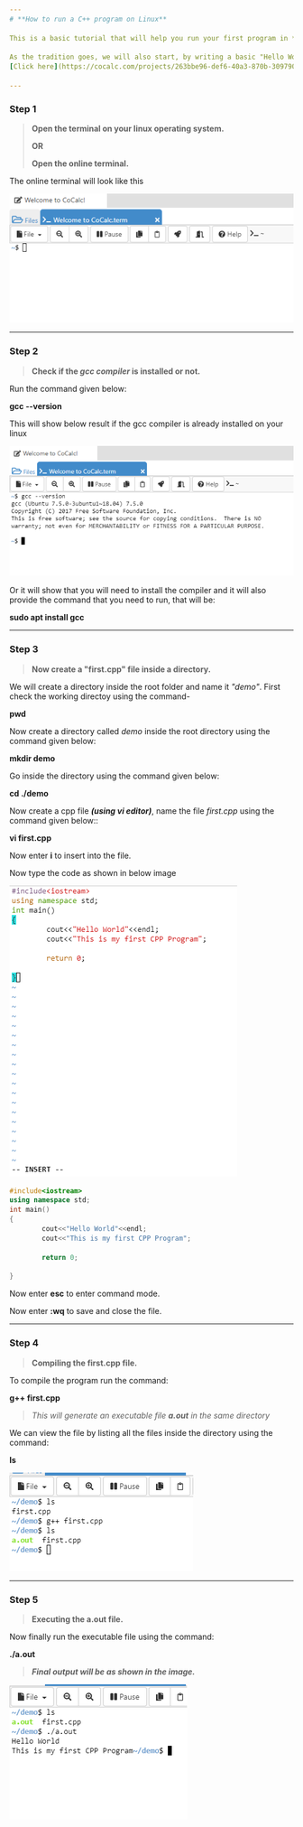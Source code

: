 ```yaml
---
# **How to run a C++ program on Linux**

This is a basic tutorial that will help you run your first program in *C++* on *Linux* operating system. You do not need to have any prior programming knowledge.

As the tradition goes, we will also start, by writing a basic "Hello World" program that prints ***"Hello World"*** on the terminal. Here we will be using online Linux terminal CoCalc.
[Click here](https://cocalc.com/projects/263bbe96-def6-40a3-870b-30979041e7f1/files/?anonymous=terminal&session=default) to open the online terminal or you can open the terminal on your Linux PC

---
```

### **Step 1**
> **Open the terminal on your linux operating system.**
>
> **OR**
>
> **Open the online terminal.**

The online terminal will look like this 

![](images/terminal.PNG)

---
### **Step 2**
> **Check if the *gcc compiler* is installed or not.**
 
Run the command given below:

**gcc --version**

This will show below result if the gcc compiler is already installed on your linux

![](images/check_gcc.PNG)

Or it will show that you will need to install the compiler and it will also provide the command that you need to run, that will be:

**sudo apt install gcc**

---
### **Step 3**
> **Now create a "first.cpp" file inside a directory.**

We will create a directory inside the root folder and name it *"demo"*. First check the working directoy using the command-

**pwd**

Now create a directory called *demo* inside the root directory using the command given below:

**mkdir demo**

Go inside the directory using the command given below:

**cd ./demo**

Now create a cpp file ***(using vi editor)***, name the file *first.cpp* using the command given below::

**vi first.cpp**

Now enter **i** to insert into the file.

Now type the code as shown in below image

![](images/insert_mode.PNG)

```cpp
#include<iostream>
using namespace std;
int main()
{
        cout<<"Hello World"<<endl;
        cout<<"This is my first CPP Program";

        return 0;

}
```

Now enter **esc** to enter command mode.

Now enter **:wq** to save and close the file.

---
### **Step 4**
> **Compiling the first.cpp file.**   

To compile the program run the command:

**g++ first.cpp**

> *This will generate an executable file **a.out** in the same directory*

We can view the file by listing all the files inside the directory using the command:

**ls**

![](images/compile.PNG)

---
### **Step 5**
> **Executing the a.out file.**

Now finally run the executable file using the command:

**./a.out**

> ***Final output will be as shown in the image.***

![](images/run.PNG)    
